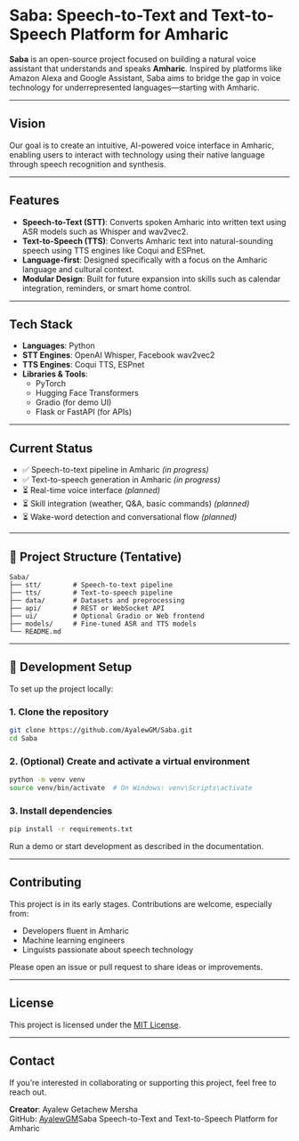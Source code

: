 # Saba: Speech-to-Text and Text-to-Speech Platform for Amharic

**Saba** is an open-source project focused on building a natural voice assistant that understands and speaks **Amharic**. Inspired by platforms like Amazon Alexa and Google Assistant, Saba aims to bridge the gap in voice technology for underrepresented languages—starting with Amharic.

---

## Vision

Our goal is to create an intuitive, AI-powered voice interface in Amharic, enabling users to interact with technology using their native language through speech recognition and synthesis.

---

## Features

- **Speech-to-Text (STT)**: Converts spoken Amharic into written text using ASR models such as Whisper and wav2vec2.
- **Text-to-Speech (TTS)**: Converts Amharic text into natural-sounding speech using TTS engines like Coqui and ESPnet.
- **Language-first**: Designed specifically with a focus on the Amharic language and cultural context.
- **Modular Design**: Built for future expansion into skills such as calendar integration, reminders, or smart home control.

---

## Tech Stack

- **Languages**: Python
- **STT Engines**: OpenAI Whisper, Facebook wav2vec2
- **TTS Engines**: Coqui TTS, ESPnet
- **Libraries & Tools**:
  - PyTorch
  - Hugging Face Transformers
  - Gradio (for demo UI)
  - Flask or FastAPI (for APIs)

---

## Current Status

- ✅ Speech-to-text pipeline in Amharic *(in progress)*
- ✅ Text-to-speech generation in Amharic *(in progress)*
- ⏳ Real-time voice interface *(planned)*
- ⏳ Skill integration (weather, Q&A, basic commands) *(planned)*
- ⏳ Wake-word detection and conversational flow *(planned)*

---

## 📁 Project Structure (Tentative)

```
Saba/
├── stt/        # Speech-to-text pipeline
├── tts/        # Text-to-speech pipeline
├── data/       # Datasets and preprocessing
├── api/        # REST or WebSocket API
├── ui/         # Optional Gradio or Web frontend
├── models/     # Fine-tuned ASR and TTS models
└── README.md
```

---

## 🚀 Development Setup

To set up the project locally:

### 1. Clone the repository

```bash
git clone https://github.com/AyalewGM/Saba.git
cd Saba
```

### 2. (Optional) Create and activate a virtual environment

```bash
python -m venv venv
source venv/bin/activate  # On Windows: venv\Scripts\activate
```

### 3. Install dependencies

```bash
pip install -r requirements.txt
```

Run a demo or start development as described in the documentation.

---

## Contributing

This project is in its early stages. Contributions are welcome, especially from:

- Developers fluent in Amharic  
- Machine learning engineers  
- Linguists passionate about speech technology

Please open an issue or pull request to share ideas or improvements.

---

## License

This project is licensed under the [MIT License](LICENSE).

---

## Contact

If you’re interested in collaborating or supporting this project, feel free to reach out.

**Creator**: Ayalew Getachew Mersha  
GitHub: [AyalewGM](https://github.com/AyalewGM)Saba
Speech-to-Text and Text-to-Speech Platform for Amharic
